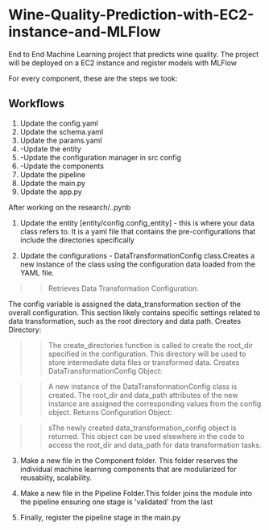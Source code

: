 # Wine-Quality-Prediction-with-EC2-instance-and-MLFlow
End to End Machine Learning project that predicts wine quality. The project will be deployed on a EC2 instance and register models with MLFlow

For every component, these are the steps we took:
## Workflows
1. Update the config.yaml
2. Update the schema.yaml
3. Update the params.yaml
4. -Update the entity
5. -Update the configuration manager in src config
6. -Update the components
7. Update the pipeline
8. Update the main.py
9. Update the app.py

After working on the research/..pynb
1. Update the entity [entity/config.config_entity] - this is where your data class refers to. It is a yaml file that contains the pre-configurations that include the directories specifically

2. Update the configurations - DataTransformationConfig class.Creates a new instance of the class using the configuration data loaded from the YAML file.
>>Retrieves Data Transformation Configuration:

The config variable is assigned the data_transformation section of the overall configuration. This section likely contains specific settings related to data transformation, such as the root directory and data path.
Creates Directory:

>>The create_directories function is called to create the root_dir specified in the configuration. This directory will be used to store intermediate data files or transformed data.
Creates DataTransformationConfig Object:

>>A new instance of the DataTransformationConfig class is created.
The root_dir and data_path attributes of the new instance are assigned the corresponding values from the config object.
Returns Configuration Object:

>>sThe newly created data_transformation_config object is returned. This object can be used elsewhere in the code to access the root_dir and data_path for data transformation tasks.

3. Make a new file in the Component folder. This folder reserves the individual machine learning components that are modularized for reusabiity, scalability.


4. Make a new file in the Pipeline Folder.This folder joins the module into the pipeline ensuring one stage is 'validated' from the last


5. Finally, register the pipeline stage in the main.py